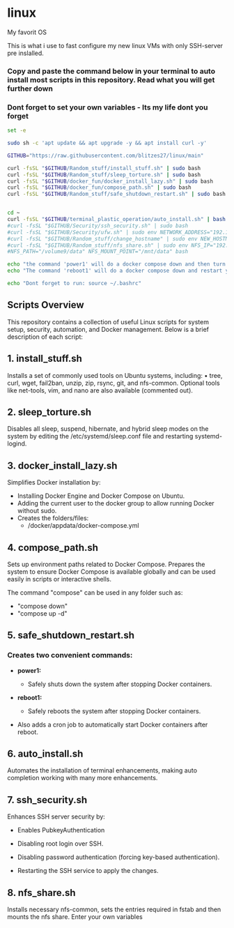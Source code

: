 # linux #
My favorit OS

This is what i use to fast configure my new linux VMs with only SSH-server pre inslalled.


### Copy and paste the command below in your terminal to auto install most scripts in this repository. Read what you will get further down ###

### Dont forget to set your own variables - Its my life dont you forget ###

```bash
set -e

sudo sh -c 'apt update && apt upgrade -y && apt install curl -y'

GITHUB="https://raw.githubusercontent.com/blitzes27/linux/main"

curl -fsSL "$GITHUB/Random_stuff/install_stuff.sh" | sudo bash
curl -fsSL "$GITHUB/Random_stuff/sleep_torture.sh" | sudo bash
curl -fsSL "$GITHUB/docker_fun/docker_install_lazy.sh" | sudo bash
curl -fsSL "$GITHUB/docker_fun/compose_path.sh" | sudo bash
curl -fsSL "$GITHUB/Random_stuff/safe_shutdown_restart.sh" | sudo bash


cd ~
curl -fsSL "$GITHUB/terminal_plastic_operation/auto_install.sh" | bash
#curl -fsSL "$GITHUB/Security/ssh_security.sh" | sudo bash
#curl -fsSL "$GITHUB/Security/ufw.sh" | sudo env NETWORK_ADDRESS="192.168.0.0/24" bash
#curl -fsSL "$GITHUB/Random_stuff/change_hostname" | sudo env NEW_HOSTNAME="FROG" bash
#curl -fsSL "$GITHUB/Random_stuff/nfs_share.sh" | sudo env NFS_IP="192.168.0.0" \
#NFS_PATH="/volume9/data" NFS_MOUNT_POINT="/mnt/data" bash

echo "the command 'power1' will do a docker compose down and then turn off the OS"
echo "The command 'reboot1' will do a docker compose down and restart your OS"

echo "Dont forget to run: source ~/.bashrc"
```



## Scripts Overview ##

This repository contains a collection of useful Linux scripts for system setup, security, automation, and Docker management. Below is a brief description of each script:



## 1. install_stuff.sh ##

Installs a set of commonly used tools on Ubuntu systems, including:
	•	tree, curl, wget, fail2ban, unzip, zip, rsync, git, and nfs-common.
Optional tools like net-tools, vim, and nano are also available (commented out).



## 2. sleep_torture.sh ##

Disables all sleep, suspend, hibernate, and hybrid sleep modes on the system by editing the /etc/systemd/sleep.conf file and restarting systemd-logind.



## 3. docker_install_lazy.sh ## 

Simplifies Docker installation by:
* Installing Docker Engine and Docker Compose on Ubuntu.
* Adding the current user to the docker group to allow running Docker without sudo.
* Creates the folders/files: 
    - /docker/appdata/docker-compose.yml



## 4. compose_path.sh

Sets up environment paths related to Docker Compose. Prepares the system to ensure Docker Compose is available globally and can be used easily in scripts or interactive shells.

The command "compose" can be used in any folder such as:
* "compose down"
* "compose up -d"


## 5. safe_shutdown_restart.sh ##

### Creates two convenient commands: ###

* **power1:** 
    - Safely shuts down the system after stopping Docker containers.

* **reboot1:** 
    - Safely reboots the system after stopping Docker containers.

* Also adds a cron job to automatically start Docker containers after reboot.


## 6. auto_install.sh ##

Automates the installation of terminal enhancements, making auto completion working with many more enhancements.

## 7. ssh_security.sh ##

Enhances SSH server security by:

* Enables PubkeyAuthentication

* Disabling root login over SSH.
	
* Disabling password authentication (forcing key-based        authentication).
	
* Restarting the SSH service to apply the changes.

## 8. nfs_share.sh ##

Installs necessary nfs-common, sets the entries required in fstab and then mounts the nfs share. Enter your own variables